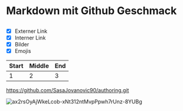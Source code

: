 # Markdown mit Github Geschmack  
##
- [x] Externer Link
- [x] Interner Link
- [x] Bilder
- [x] Emojis  

Start | Middle | End
------ | ------|----------
 1     | 2     | 3  
 
 https://github.com/SasaJovanovic90/authoring.git  
 
![ax2rsOyAjWkeLcob-xNt312ntMvpPpwh7rUnz-8YUBg](https://user-images.githubusercontent.com/95253811/153089391-4ad19a8b-c642-48c5-9b3e-51b4bc735a4a.jpg)



